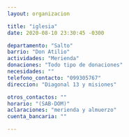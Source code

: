 ```yaml
---
layout: organizacion

title: "iglesia"
date: 2020-08-10 23:30:45 -0300

departamento: "Salto"
barrio: "Don Atilio"
actividades: "Merienda"
donaciones: "Todo tipo de donaciones"
necesidades: ""
telefono_contacto: "099305767"
direccion: "Diagonal 13 y misiones"

otros_contactos: ""
horario: "(SAB-DOM)"
aclaraciones: "merienda y almuerzo"
cuenta_bancaria: ""

---
```

